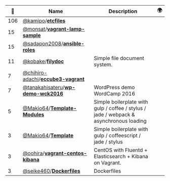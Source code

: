 |:star2: | Name | Description | 🌍|
|---|---|---|---|
|106|[@kamipo](https://github.com/kamipo)/[**etcfiles**](https://github.com/kamipo/etcfiles)|||
|15|[@monsat](https://github.com/monsat)/[**vagrant-lamp-sample**](https://github.com/monsat/vagrant-lamp-sample)|||
|15|[@sadapon2008](https://github.com/sadapon2008)/[**ansible-roles**](https://github.com/sadapon2008/ansible-roles)|||
|11|[@kobake](https://github.com/kobake)/[**filydoc**](https://github.com/kobake/filydoc)|Simple file document system.||
|7|[@chihiro-adachi](https://github.com/chihiro-adachi)/[**eccube3-vagrant**](https://github.com/chihiro-adachi/eccube3-vagrant)|||
|7|[@tanakahisateru](https://github.com/tanakahisateru)/[**wp-demo-wck2016**](https://github.com/tanakahisateru/wp-demo-wck2016)|WordPress demo WordCamp 2016||
|5|[@Makio64](https://github.com/Makio64)/[**Template-Modules**](https://github.com/Makio64/Template-Modules)|Simple boilerplate with gulp / coffee / stylus / jade / webpack & asynchronous loading||
|3|[@Makio64](https://github.com/Makio64)/[**Template**](https://github.com/Makio64/Template)|Simple boilerplate with gulp / coffeescript / jade / stylus||
|3|[@oohira](https://github.com/oohira)/[**vagrant-centos-kibana**](https://github.com/oohira/vagrant-centos-kibana)|CentOS with Fluentd + Elasticsearch + Kibana on Vagrant.||
|3|[@seike460](https://github.com/seike460)/[**Dockerfiles**](https://github.com/seike460/Dockerfiles)|Dockerfiles||

